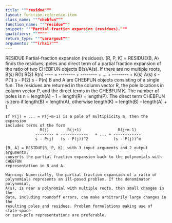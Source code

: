 ```yaml
---
title: """residue"""
layout: function-reference-item
class_name: """chebfun"""
function_name: """residue"""
snippet: """Partial-fraction expansion (residues)."""
qualifiers: """"""
return_type: """varargout"""
arguments: """(rhs1)"""
---
```


 RESIDUE   Partial-fraction expansion (residues).
    [R, P, K] = RESIDUE(B, A) finds the residues, poles and direct term of a
    partial fraction expansion of the ratio of two CHEBFUN objects B(s)/A(s).
    If there are no multiple roots,
         B(s)       R(1)       R(2)             R(n)
         ----  =  -------- + -------- + ... + -------- + K(s)
         A(s)     s - P(1)   s - P(2)         s - P(n)
    B and A are CHEBFUN objects consisting of a single fun. The residues are
    returned in the column vector R, the pole locations in column vector P, and
    the direct terms in the CHEBFUN K. The number of poles is n = length(A) - 1
    = length(R) = length(P). The direct term CHEBFUN is zero if length(B) <
    length(A), otherwise length(K) = length(B) - length(A) + 1.
 
    If P(j) = ... = P(j+m-1) is a pole of multiplicity m, then the expansion
    includes terms of the form
                   R(j)        R(j+1)                R(j+m-1)
                 -------- + ------------   + ... + ------------
                 s - P(j)   (s - P(j))^2           (s - P(j))^m
 
    [B, A] = RESIDUE(R, P, K), with 3 input arguments and 2 output arguments,
    converts the partial fraction expansion back to the polynomials with CHEBFUN
    representation in B and A.
 
    Warning: Numerically, the partial fraction expansion of a ratio of
    polynomials represents an ill-posed problem. If the denominator polynomial,
    A(s), is near a polynomial with multiple roots, then small changes in the
    data, including roundoff errors, can make arbitrarily large changes in the
    resulting poles and residues. Problem formulations making use of state-space
    or zero-pole representations are preferable.
